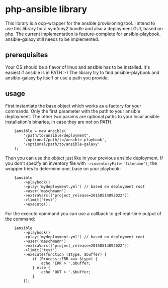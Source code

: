 # php-ansible library

This library is a oop-wrapper for the ansible provisioning tool.
I intend to use this library for a symfony2 bundle and also a deployment GUI, based on php.
The current implementation is feature-complete for ansible-playbook. ansible-galaxy still needs to be implemented.

## prerequisites

Your OS should be a flavor of linux and ansible has to be installed. It's easiest if ansible is in PATH :-)
The library try to find ansible-playbook and ansible-galaxy by itself or use a path you provide. 

## usage

First instantiate the base object which works as a factory for your commands.
Only the first parameter with the path to your ansible deployment. The other two params are optional paths to your local ansible installation's binaries, in case they are not on PATH.

```
    $ansible = new Ansible(
        '/path/to/ansible/deployment',
        '/optional/path/to/ansible-playbook',
        '/optional/path/to/ansible-galaxy'
    );
```

Then you can use the object just like in your previous ansible deployment.
If you don't specify an inventory file with ```->inventoryFile('filename')```, the wrapper tries to determine one, base on your playbook: 

```
    $ansible
        ->playbook()
        ->play('mydeployment.yml') // based on deployment root 
        ->user('maschmann')
        ->extraVars(['project_release=20150514092022'])
        ->limit('test')
        ->execute();
```

For the execute command you can use a callback to get real-time output of the command:

```
    $ansible
        ->playbook()
        ->play('mydeployment.yml') // based on deployment root 
        ->user('maschmann')
        ->extraVars(['project_release=20150514092022'])
        ->limit('test')
        ->execute(function ($type, $buffer) {
            if (Process::ERR === $type) {
                echo 'ERR > '.$buffer;
            } else {
                echo 'OUT > '.$buffer;
            }
        });
```
